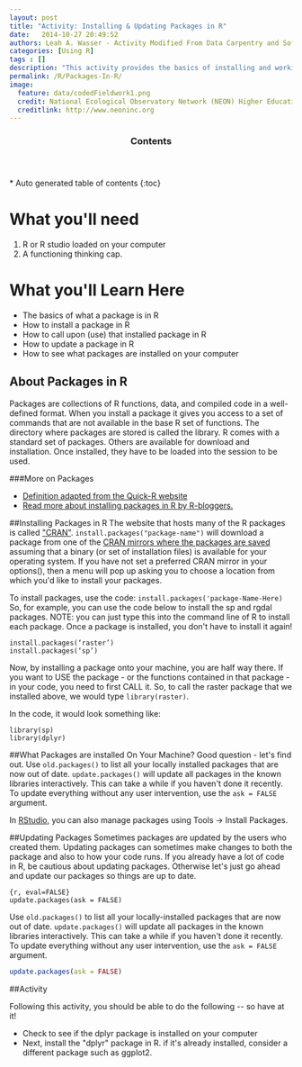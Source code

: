 ```yaml
---
layout: post
title: "Activity: Installing & Updating Packages in R"
date:   2014-10-27 20:49:52
authors: Leah A. Wasser - Activity Modified From Data Carpentry and Software Carpentry Content 
categories: [Using R]
tags : []
description: "This activity provides the basics of installing and working with packaged in R"
permalink: /R/Packages-In-R/
image:
  feature: data/codedFieldwork1.png
  credit: National Ecological Observatory Network (NEON) Higher Education
  creditlink: http://www.neoninc.org
---
```

<section id="table-of-contents" class="toc">
  <header>
    <h3 >Contents</h3>
  </header>
<div id="drawer" markdown="1">
*  Auto generated table of contents
{:toc}
</div>
</section><!-- /#table-of-contents -->

# What you'll need
1. R or R studio loaded on your computer
2. A functioning thinking cap.

# What you'll Learn Here
- The basics of what a package is in R
- How to install a package in R
- How to call upon (use) that installed package in R
- How to update a package in R
- How to see what packages are installed on your computer 

## About Packages in R

Packages are collections of R functions, data, and compiled code in a well-defined format. When you install a package it gives you access to a set of commands that are not available in the base R set of functions. The directory where packages are stored is called the library. R comes with a standard set of packages. Others are available for download and installation. Once installed, they have to be loaded into the session to be used.

###More on Packages

- <a href="http://www.statmethods.net/interface/packages.html" target="_blank">Definition adapted from the Quick-R website</a>
- <a href="http://www.r-bloggers.com/installing-r-packages/" target="_blank">Read more about installing packages in R by R-bloggers.</a>

##Installing Packages in R
The website that hosts many of the R packages is called <a href="http://cran.r-project.org/" target="_blank">"CRAN"</a>. `install.packages("package-name")` will download a package from one of the <a href="http://cran.r-project.org/" target="_blank">CRAN mirrors where the packages are saved</a> assuming that a binary (or set of installation files) is available for your operating system. If you have not set a preferred CRAN mirror in your options(), then a menu will pop up asking you to choose a location from which you'd like to install your packages.

To install packages, use the code: `install.packages('package-Name-Here)` So, for example, you can use the code below to install the sp and rgdal packages. NOTE: you can just type this into the command line of R to install each package. Once a package is installed, you don't have to install it again! 

    install.packages(‘raster’)
    install.packages(‘sp’)

Now, by installing a package onto your machine, you are half way there. If you want to USE the package - or the functions contained in that package - in your code, you need to first CALL it. So, to call the raster package that we installed above, we would type `library(raster)`. 

In the code, it would look something like:

    library(sp)
    library(dplyr)

##What Packages are installed On Your Machine? 
Good question - let's find out. Use `old.packages()` to list all your locally installed packages that are now out of date. `update.packages()` will update all packages in the known libraries interactively. This can take a while if you haven't done it recently. To update everything without any user intervention, use the `ask = FALSE` argument.

In <a href="http://www.rstudio.com/" target="_blank">RStudio</a>, you can also manage packages using Tools -> Install Packages.

##Updating Packages
Sometimes packages are updated by the users who created them. Updating packages can sometimes make changes to both the package and also to how your code runs. If you already have a lot of code in R, be cautious about updating packages. Otherwise let's just go ahead and update our packages so things are up to date.


    {r, eval=FALSE}
    update.packages(ask = FALSE)





Use `old.packages()` to list all your locally-installed packages that are now out of date. `update.packages()` will update all packages in the known libraries interactively. This can take a while if you haven't done it recently. To update everything without any user intervention, use the `ask = FALSE` argument.


```r
update.packages(ask = FALSE)
```


##Activity

Following this activity, you should be able to do the following -- so have at it!

- Check to see if the dplyr package is installed on your computer
- Next, install the "dplyr" package in R. if it's already installed, consider a different package such as ggplot2.





